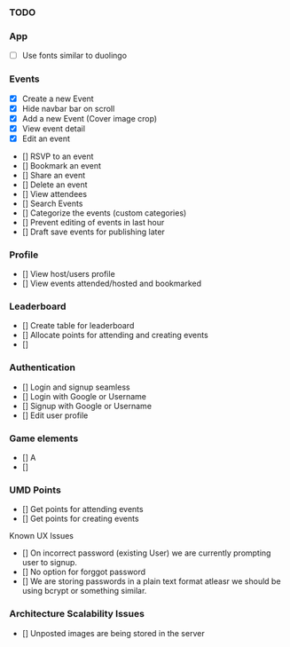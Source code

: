 ### TODO

### App
- [ ] Use fonts similar to duolingo

### Events
- [X] Create a new Event
- [X] Hide navbar bar on scroll
- [X] Add a new Event (Cover image crop)
- [X] View event detail
- [X] Edit an event
- [] RSVP to an event
- [] Bookmark an event
- [] Share an event
- [] Delete an event
- [] View attendees
- [] Search Events
- [] Categorize the events (custom categories)
- [] Prevent editing of events in last hour
- [] Draft save events for publishing later 

### Profile
- [] View host/users profile
- [] View events attended/hosted and bookmarked

### Leaderboard
- [] Create table for leaderboard
- [] Allocate points for attending and creating events
- []

### Authentication
- [] Login and signup seamless
- [] Login with Google or Username
- [] Signup with Google or Username
- [] Edit user profile

### Game elements

- [] A
- []

### UMD Points
- [] Get points for attending events
- [] Get points for creating events


Known UX Issues

- [] On incorrect password (existing User) we are currently prompting user to signup.
- [] No option for forggot password
- [] We are storing passwords in a plain text format atleasr we should be using bcrypt or something similar.


### Architecture Scalability Issues
- [] Unposted images are being stored in the server